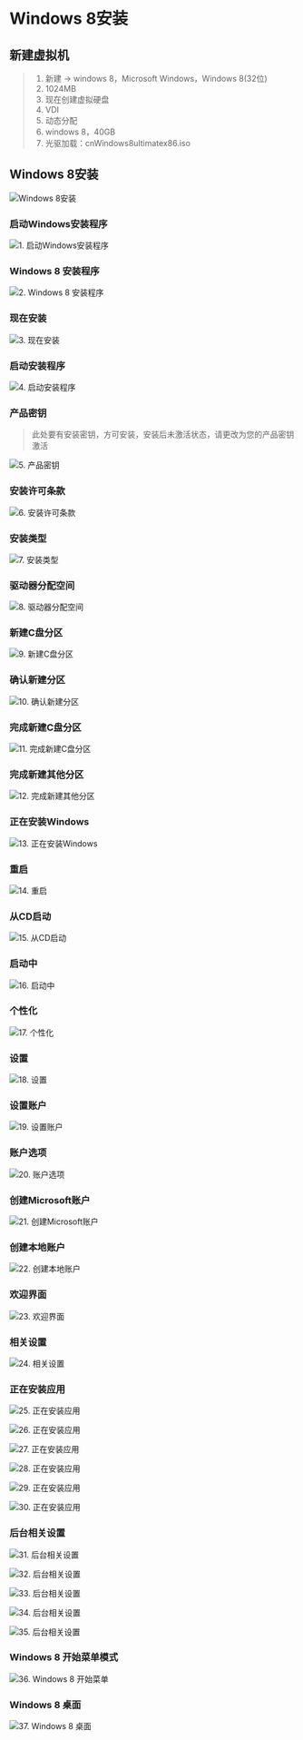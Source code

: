 # Windows 8安装

## 新建虚拟机
> 1. 新建 -> windows 8，Microsoft Windows，Windows 8(32位)
> 2. 1024MB
> 3. 现在创建虚拟硬盘
> 4. VDI
> 5. 动态分配
> 6. windows 8，40GB
> 7. 光驱加载：cnWindows8ultimatex86.iso

## Windows 8安装
![Windows 8安装](http://wintutorial-1254400168.cossh.myqcloud.com/install/windows8/win8.gif)

### 启动Windows安装程序
![1. 启动Windows安装程序](http://wintutorial-1254400168.cossh.myqcloud.com/install/windows8/1.png)

### Windows 8 安装程序
![2. Windows 8 安装程序](http://wintutorial-1254400168.cossh.myqcloud.com/install/windows8/2.png)

### 现在安装
![3. 现在安装](http://wintutorial-1254400168.cossh.myqcloud.com/install/windows8/3.png)

### 启动安装程序
![4. 启动安装程序](http://wintutorial-1254400168.cossh.myqcloud.com/install/windows8/4.png)

### 产品密钥
> 此处要有安装密钥，方可安装，安装后未激活状态，请更改为您的产品密钥激活

![5. 产品密钥](http://wintutorial-1254400168.cossh.myqcloud.com/install/windows8/5.png)

### 安装许可条款
![6. 安装许可条款](http://wintutorial-1254400168.cossh.myqcloud.com/install/windows8/6.png)

### 安装类型
![7. 安装类型](http://wintutorial-1254400168.cossh.myqcloud.com/install/windows8/7.png)

### 驱动器分配空间
![8. 驱动器分配空间](http://wintutorial-1254400168.cossh.myqcloud.com/install/windows8/8.png)

### 新建C盘分区
![9. 新建C盘分区](http://wintutorial-1254400168.cossh.myqcloud.com/install/windows8/9.png)

### 确认新建分区
![10. 确认新建分区](http://wintutorial-1254400168.cossh.myqcloud.com/install/windows8/10.png)

### 完成新建C盘分区
![11. 完成新建C盘分区](http://wintutorial-1254400168.cossh.myqcloud.com/install/windows8/11.png)

### 完成新建其他分区
![12. 完成新建其他分区](http://wintutorial-1254400168.cossh.myqcloud.com/install/windows8/12.png)

### 正在安装Windows
![13. 正在安装Windows](http://wintutorial-1254400168.cossh.myqcloud.com/install/windows8/13.png)

### 重启
![14. 重启](http://wintutorial-1254400168.cossh.myqcloud.com/install/windows8/14.png)

### 从CD启动
![15. 从CD启动](http://wintutorial-1254400168.cossh.myqcloud.com/install/windows8/15.png)

### 启动中
![16. 启动中](http://wintutorial-1254400168.cossh.myqcloud.com/install/windows8/16.png)

### 个性化
![17. 个性化](http://wintutorial-1254400168.cossh.myqcloud.com/install/windows8/17.png)

### 设置
![18. 设置](http://wintutorial-1254400168.cossh.myqcloud.com/install/windows8/18.png)

### 设置账户
![19. 设置账户](http://wintutorial-1254400168.cossh.myqcloud.com/install/windows8/19.png)

### 账户选项
![20. 账户选项](http://wintutorial-1254400168.cossh.myqcloud.com/install/windows8/20.png)

### 创建Microsoft账户
![21. 创建Microsoft账户](http://wintutorial-1254400168.cossh.myqcloud.com/install/windows8/21.png)

### 创建本地账户
![22. 创建本地账户](http://wintutorial-1254400168.cossh.myqcloud.com/install/windows8/22.png)

### 欢迎界面
![23. 欢迎界面](http://wintutorial-1254400168.cossh.myqcloud.com/install/windows8/23.png)

### 相关设置
![24. 相关设置](http://wintutorial-1254400168.cossh.myqcloud.com/install/windows8/24.png)

### 正在安装应用
![25. 正在安装应用](http://wintutorial-1254400168.cossh.myqcloud.com/install/windows8/25.png)

![26. 正在安装应用](http://wintutorial-1254400168.cossh.myqcloud.com/install/windows8/26.png)

![27. 正在安装应用](http://wintutorial-1254400168.cossh.myqcloud.com/install/windows8/27.png)

![28. 正在安装应用](http://wintutorial-1254400168.cossh.myqcloud.com/install/windows8/28.png)

![29. 正在安装应用](http://wintutorial-1254400168.cossh.myqcloud.com/install/windows8/29.png)

![30. 正在安装应用](http://wintutorial-1254400168.cossh.myqcloud.com/install/windows8/30.png)

### 后台相关设置
![31. 后台相关设置](http://wintutorial-1254400168.cossh.myqcloud.com/install/windows8/31.png)

![32. 后台相关设置](http://wintutorial-1254400168.cossh.myqcloud.com/install/windows8/32.png)

![33. 后台相关设置](http://wintutorial-1254400168.cossh.myqcloud.com/install/windows8/33.png)

![34. 后台相关设置](http://wintutorial-1254400168.cossh.myqcloud.com/install/windows8/34.png)

![35. 后台相关设置](http://wintutorial-1254400168.cossh.myqcloud.com/install/windows8/35.png)

### Windows 8 开始菜单模式
![36. Windows 8 开始菜单](http://wintutorial-1254400168.cossh.myqcloud.com/install/windows8/36.png)

### Windows 8 桌面
![37. Windows 8 桌面](http://wintutorial-1254400168.cossh.myqcloud.com/install/windows8/37.png)
